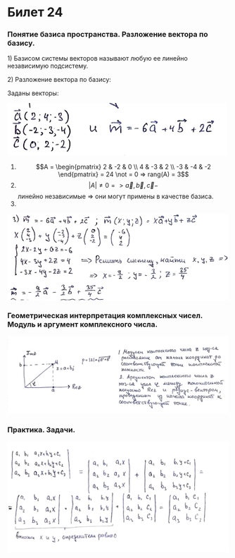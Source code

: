 # Билет 24

### Понятие базиса пространства. Разложение вектора по базису.

1\) Базисом системы векторов называют любую ее линейно независимую подсистему.

2\) Разложение вектора по базису:

Заданы векторы:

![](<../.gitbook/assets/image (69).png>)

1. $$A = \begin{pmatrix}    2 & -2 & 0 \\    4 & -3 & 2 \\ -3 & -4 & -2 \end{pmatrix}  = 24 \not = 0 => rang(A) = 3$$
2. $$| A | \not = 0 => \vec{a} ,\vec{b},\vec{c}  -$$линейно независимые => они могут примены в качестве базиса.
3.

![](<../.gitbook/assets/image (100) (1).png>)

### Геометрическая интерпретация комплексных чисел. Модуль и аргумент комплексного числа.

![](<../.gitbook/assets/image (82).png>)

### Практика. Задачи.

![](<../.gitbook/assets/image (68).png>)

